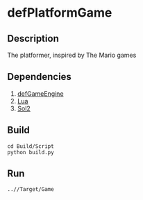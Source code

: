 # defPlatformGame

## Description

The platformer, inspired by The Mario games

## Dependencies

1. [defGameEngine](https://github.com/defini7/defGameEngine)
2. [Lua](https://github.com/lua/lua)
3. [Sol2](https://github.com/ThePhD/sol2)

## Build

```
cd Build/Script
python build.py
```

## Run

```
..//Target/Game
```
